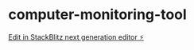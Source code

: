 # computer-monitoring-tool

[Edit in StackBlitz next generation editor ⚡️](https://stackblitz.com/~/github.com/parvez-tm/computer-monitoring-tool)